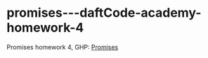 # promises---daftCode-academy-homework-4

Promises homework 4, GHP: [Promises](https://radekel.github.io/promises---daftCode-academy-homework-4/app.html)
